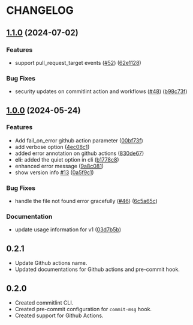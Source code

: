 # CHANGELOG

## [1.1.0](https://github.com/opensource-nepal/commitlint/compare/v1.0.0...v1.1.0) (2024-07-02)


### Features

* support pull_request_target events ([#52](https://github.com/opensource-nepal/commitlint/issues/52)) ([62e1128](https://github.com/opensource-nepal/commitlint/commit/62e11285d5628dff5f67645d1c718e1276478ecb))


### Bug Fixes

* security updates on commitlint action and workflows ([#48](https://github.com/opensource-nepal/commitlint/issues/48)) ([b98c73f](https://github.com/opensource-nepal/commitlint/commit/b98c73fb68f11b66ec8d3f227c6b129598c28726))

## [1.0.0](https://github.com/opensource-nepal/commitlint/compare/v0.2.1...v1.0.0) (2024-05-24)


### Features

* Add fail_on_error github action parameter ([00bf73f](https://github.com/opensource-nepal/commitlint/commit/00bf73fef7120ceb335dc9ef84a4390a2d1ccb59))
* add verbose option ([4ec08c1](https://github.com/opensource-nepal/commitlint/commit/4ec08c1cd2f22a67bbfa1fc9ef490ca7f5b1800e))
* added error annotation on github actions ([830de67](https://github.com/opensource-nepal/commitlint/commit/830de67d92356085663cd23e5e79c1522b23901e))
* **cli:** added the quiet option in cli ([b1778c8](https://github.com/opensource-nepal/commitlint/commit/b1778c8dead03eaba7625c67f741e185be19ea49))
* enhanced error message ([9a8c081](https://github.com/opensource-nepal/commitlint/commit/9a8c08173abd3086d14fe4142736d9bfb93ef08f))
* show version info [#13](https://github.com/opensource-nepal/commitlint/issues/13) ([0a5f9c1](https://github.com/opensource-nepal/commitlint/commit/0a5f9c1e29b8a7beaf4a9a5ce1991935f84e9c7d))


### Bug Fixes

* handle the file not found error gracefully ([#46](https://github.com/opensource-nepal/commitlint/issues/46)) ([6c5a65c](https://github.com/opensource-nepal/commitlint/commit/6c5a65c222963f713379739f57273b82cac1a0b0))


### Documentation

* update usage information for v1 ([03d7b5b](https://github.com/opensource-nepal/commitlint/commit/03d7b5ba370532f39b42ae9f2148f7ed08cbb826))

## 0.2.1

- Update Github actions name.
- Updated documentations for Github actions and pre-commit hook.

## 0.2.0

- Created commitlint CLI.
- Created pre-commit configuration for `commit-msg` hook.
- Created support for Github Actions.
